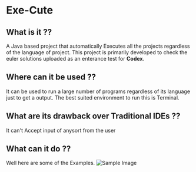 # Exe-Cute
## What is it ??
A Java based project that automatically Executes all the projects regardless of the language of project.
This project is primarily developed to check the euler solutions uploaded as an enterance test for **Codex**.
## Where can it be used ??
It can be used to run a large number of programs regardless of its language just to get a output. The best suited environment to run this is Terminal.
## What are its drawback over Traditional IDEs ??
It can't Accept input of anysort from the user
## What can it do ??
Well here are some of the Examples.
![Sample Image](https://raw.githubusercontent.com/MartyMiniac/Exe-Cute/master/screenShot/screen1.png)
